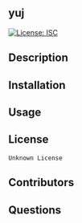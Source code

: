  ## yuj
  [![License: ISC](https://img.shields.io/badge/License-ISC-blue.svg)](https://opensource.org/licenses/ISC)
  ## Description 
  
  
  ## Installation 
   
  
  ## Usage 
  
  
  ## License 
    Unknown License

  ## Contributors 
  

  ## Questions 
  